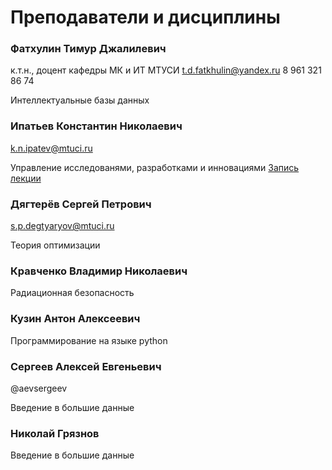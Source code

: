 Преподаватели и дисциплины
========================

### Фатхулин Тимур Джалилевич  
к.т.н., доцент кафедры МК и ИТ МТУСИ
t.d.fatkhulin@yandex.ru
8 961 321 86 74

Интеллектуальные базы данных

### Ипатьев Константин Николаевич
k.n.ipatev@mtuci.ru

Управление исследованями, разработками и инновациями [Запись лекции](https://www.youtube.com/playlist?list=PLGatYVcEd_G8jSx3zLWrzsn2e0lqWf_Xt)

### Дягтерёв Сергей Петрович
s.p.degtyaryov@mtuci.ru

Теория оптимизации

### Кравченко Владимир Николаевич

Радиационная безопасность

### Кузин Антон Алексеевич

Программирование на языке python

### Сергеев Алексей Евгеньевич
@aevsergeev

Введение в большие данные

### Николай Грязнов

Введение в большие данные